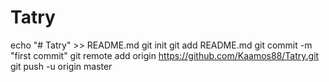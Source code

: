 # Tatry
echo "# Tatry" >> README.md
git init
git add README.md
git commit -m "first commit"
git remote add origin https://github.com/Kaamos88/Tatry.git
git push -u origin master
